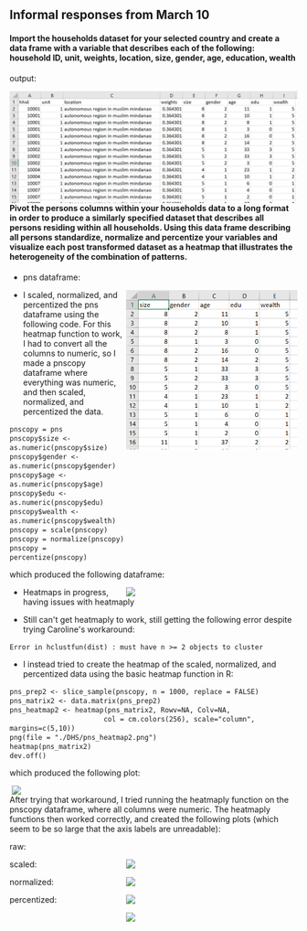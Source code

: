 ## Informal responses from March 10

#### Import the households dataset for your selected country and create a data frame with a variable that describes each of the following: household ID, unit, weights, location, size, gender, age, education, wealth

output:

<img style="float: right;" src="march10hw_q1.png" width = 600/>


#### Pivot the persons columns within your households data to a long format in order to produce a similarly specified dataset that describes all persons residing within all households. Using this data frame describing all persons standardize, normalize and percentize your variables and visualize each post transformed dataset as a heatmap that illustrates the heterogeneity of the combination of patterns.

- pns dataframe:

<img style="float: right;" src="march10hw_q2.png" width = 300/>


- I scaled, normalized, and percentized the pns dataframe using the following code. For this heatmap function to work, I had to convert all the columns to numeric, so I made a pnscopy dataframe where everything was numeric, and then scaled, normalized, and percentized the data.


```
pnscopy = pns
pnscopy$size <- as.numeric(pnscopy$size)
pnscopy$gender <- as.numeric(pnscopy$gender)
pnscopy$age <- as.numeric(pnscopy$age)
pnscopy$edu <- as.numeric(pnscopy$edu)
pnscopy$wealth <- as.numeric(pnscopy$wealth)
pnscopy = scale(pnscopy)
pnscopy = normalize(pnscopy)
pnscopy = percentize(pnscopy)
```

which produced the following dataframe:


<img style="float: right;" src="https://user-images.githubusercontent.com/54942759/111726036-84112c80-883e-11eb-931f-ae4aa0f472c4.png" width = 300/>


- Heatmaps in progress, having issues with heatmaply


- Still can't get heatmaply to work, still getting the following error despite trying Caroline's workaround:


``` 
Error in hclustfun(dist) : must have n >= 2 objects to cluster
```

- I instead tried to create the heatmap of the scaled, normalized, and percentized data using the basic heatmap function in R:


``` 
pns_prep2 <- slice_sample(pnscopy, n = 1000, replace = FALSE)
pns_matrix2 <- data.matrix(pns_prep2)
pns_heatmap2 <- heatmap(pns_matrix2, Rowv=NA, Colv=NA,
                       col = cm.colors(256), scale="column", margins=c(5,10))
png(file = "./DHS/pns_heatmap2.png")
heatmap(pns_matrix2)  
dev.off() 
```

which produced the following plot:

<img style="float: right;" src="https://user-images.githubusercontent.com/54942759/111726158-c0dd2380-883e-11eb-8702-d2a65540ae82.png" width = 500/>


After trying that workaround, I tried running the heatmaply function on the pnscopy dataframe, where all columns were numeric. The heatmaply functions then worked correctly, and created the following plots (which seem to be so large that the axis labels are unreadable):

raw:

<img style="float: right;" src="https://user-images.githubusercontent.com/54942759/111726707-d272fb00-883f-11eb-9e6f-7eb497c08268.png" width = 300/>


scaled:

<img style="float: right;" src="https://user-images.githubusercontent.com/54942759/111726780-f20a2380-883f-11eb-8010-672db3c5842e.png" width = 300/>

normalized:

<img style="float: right;" src="https://user-images.githubusercontent.com/54942759/111726866-21b92b80-8840-11eb-8c64-766cc93049ca.png" width = 300/>

percentized:

<img style="float: right;" src="https://user-images.githubusercontent.com/54942759/111726962-4f05d980-8840-11eb-8e11-78496c931031.png" width = 300/>
